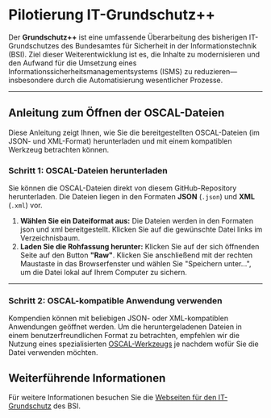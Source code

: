 # Pilotierung IT-Grundschutz++

Der **Grundschutz++** ist eine umfassende Überarbeitung des bisherigen IT-Grundschutzes des Bundesamtes für Sicherheit in der Informationstechnik (BSI). Ziel dieser Weiterentwicklung ist es, die Inhalte zu modernisieren und den Aufwand für die Umsetzung eines Informationssicherheitsmanagementsystems (ISMS) zu reduzieren—insbesondere durch die Automatisierung wesentlicher Prozesse. 

-----

## Anleitung zum Öffnen der OSCAL-Dateien 

Diese Anleitung zeigt Ihnen, wie Sie die bereitgestellten OSCAL-Dateien (im JSON- und XML-Format) herunterladen und mit einem kompatiblen Werkzeug betrachten können.

### Schritt 1: OSCAL-Dateien herunterladen

Sie können die OSCAL-Dateien direkt von diesem GitHub-Repository herunterladen. Die Dateien liegen in den Formaten **JSON** (`.json`) und **XML** (`.xml`) vor.

1.  **Wählen Sie ein Dateiformat aus:** Die Dateien werden in den Formaten json und xml bereitgestellt. Klicken Sie auf die gewünschte Datei links im Verzeichnisbaum.
2.  **Laden Sie die Rohfassung herunter:** Klicken Sie auf der sich öffnenden Seite auf den Button **"Raw"**. Klicken Sie anschließend mit der rechten Maustaste in das Browserfenster und wählen Sie "Speichern unter...", um die Datei lokal auf Ihrem Computer zu sichern.

-----

### Schritt 2: OSCAL-kompatible Anwendung verwenden

Kompendien können mit beliebigen JSON- oder XML-kompatiblen Anwendungen geöffnet werden. Um die heruntergeladenen Dateien in einem benutzerfreundlichen Format zu betrachten, empfehlen wir die Nutzung eines spezialisierten [OSCAL-Werkzeugs](https://oscal.io/tools/#:~:text=OSCAL%20Viewer,Geoffrey%20Borough) je nachdem wofür Sie die Datei verwenden möchten.

## Weiterführende Informationen

Für weitere Informationen besuchen Sie die [Webseiten für den IT-Grundschutz](https://www.bsi.bund.de/DE/Themen/Unternehmen-und-Organisationen/Standards-und-Zertifizierung/IT-Grundschutz/it-grundschutz_node.html) des BSI.

